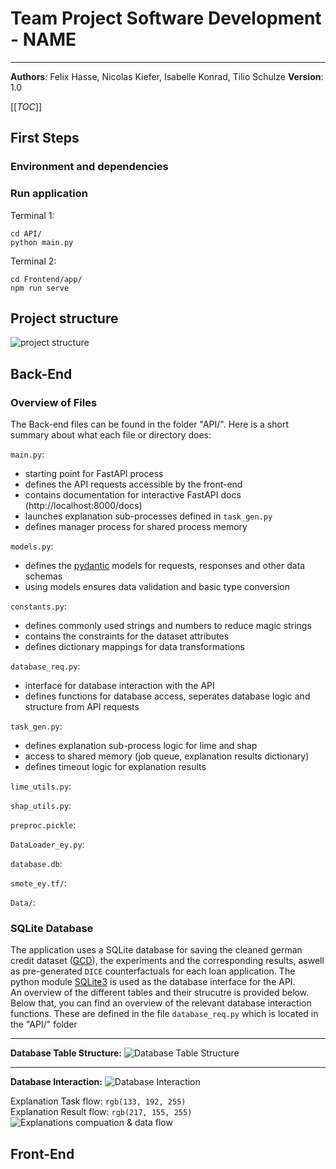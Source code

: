 # Team Project Software Development - NAME

---

**Authors**: Felix Hasse, Nicolas Kiefer, Isabelle Konrad, Tilio Schulze
**Version**: 1.0

[[_TOC_]]

## First Steps

### Environment and dependencies

### Run application

Terminal 1:
```shell
cd API/
python main.py
```

Terminal 2:
```shell
cd Frontend/app/
npm run serve
```

## Project structure

![project structure](/uploads/47aa8caab144de1185aaf9e9fa3f06b5/image.png)

## Back-End

### Overview of Files

The Back-end files can be found in the folder "API/". Here is a short summary about what each file or directory does:

`main.py`:
- starting point for FastAPI process
- defines the API requests accessible by the front-end
- contains documentation for interactive FastAPI docs (http://localhost:8000/docs)
- launches explanation sub-processes defined in `task_gen.py`
- defines manager process for shared process memory

`models.py`:
- defines the [pydantic](https://pydantic-docs.helpmanual.io) models for requests, responses and other data schemas
- using models ensures data validation and basic type conversion

`constants.py`:
- defines commonly used strings and numbers to reduce magic strings
- contains the constraints for the dataset attributes
- defines dictionary mappings for data transformations 

`database_req.py`:
- interface for database interaction with the API
- defines functions for database access, seperates database logic and structure from API requests

`task_gen.py`:
- defines explanation sub-process logic for lime and shap
- access to shared memory (job queue, explanation results dictionary)
- defines timeout logic for explanation results

`lime_utils.py`:


`shap_utils.py`:


`preproc.pickle`:


`DataLoader_ey.py`:


`database.db`:


`smote_ey.tf/`:


`Data/`:



### SQLite Database

The application uses a SQLite database for saving the cleaned german credit dataset ([GCD](https://archive.ics.uci.edu/ml/datasets/Statlog+%28German+Credit+Data%29)), the experiments and the corresponding results, aswell as pre-generated `DICE` counterfactuals for each loan application. The python module [SQLite3](https://docs.python.org/3.8/library/sqlite3.html) is used as the database interface for the API.
\
An overview of the different tables and their strucutre is provided below. Below that, you can find an overview of the relevant database interaction functions. These are defined in the file `database_req.py` which is located in the "API/" folder
___

**Database Table Structure:**
![Database Table Structure](/uploads/4ad0c44ad40601306c83409a1cda3c51/image.png)
___

**Database Interaction:**
![Database Interaction](/uploads/b58c7e493f24e5a1926cde76ecc5e64a/image.png)

Explanation Task flow: `rgb(133, 192, 255)`\
Explanation Result flow: `rgb(217, 155, 255)`
![Explanations compuation & data flow](/uploads/164a51e39b282a5dcd504bbb3997e6d4/Api_Explainer_Flow.jpg)

## Front-End

